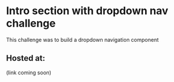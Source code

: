 # Intro section with dropdown nav challenge
This challenge was to build a dropdown navigation component 

## Hosted at: 

(link coming soon)